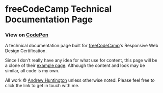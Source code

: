 # freeCodeCamp Technical Documentation Page

### View on [CodePen](https://codepen.io/strugglebunny/full/gOmKaob)

A technical documentation page built for [freeCodeCamp](https://www.freecodecamp.com)'s Responsive Web Design Certification.

Since I don't really have any idea for what use for content, this page will be a clone of their [example page](https://codepen.io/freeCodeCamp/full/NdrKKL). Although the content and look may be similar, all code is my own.

All work © [Andrew Huntington](https://andrewhuntington.com) unless otherwise noted. Please feel free to click the link to get in touch with me.
